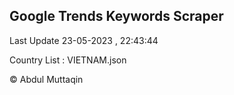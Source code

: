 

## Google Trends Keywords Scraper 
 
Last Update 23-05-2023 , 22:43:44

Country List :
VIETNAM.json



© Abdul Muttaqin 
